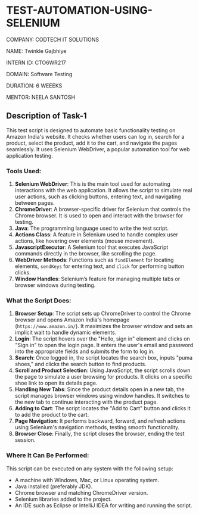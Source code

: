 # TEST-AUTOMATION-USING-SELENIUM

COMPANY: CODTECH IT SOLUTIONS

NAME: Twinkle Gajbhiye

INTERN ID: CTO6WR217

DOMAIN: Software Testing

DURATION: 6 WEEEKS 

MENTOR: NEELA SANTOSH 

## Description of Task-1

This test script is designed to automate basic functionality testing on Amazon India's website. It checks whether users can log in, search for a product, select the product, add it to the cart, and navigate the pages seamlessly. It uses Selenium WebDriver, a popular automation tool for web application testing.

### Tools Used:
1. **Selenium WebDriver**: This is the main tool used for automating interactions with the web application. It allows the script to simulate real user actions, such as clicking buttons, entering text, and navigating between pages.
2. **ChromeDriver**: A browser-specific driver for Selenium that controls the Chrome browser. It is used to open and interact with the browser for testing.
3. **Java**: The programming language used to write the test script.
4. **Actions Class**: A feature in Selenium used to handle complex user actions, like hovering over elements (mouse movement).
5. **JavascriptExecutor**: A Selenium tool that executes JavaScript commands directly in the browser, like scrolling the page.
6. **WebDriver Methods**: Functions such as `findElement` for locating elements, `sendKeys` for entering text, and `click` for performing button clicks.
7. **Window Handles**: Selenium’s feature for managing multiple tabs or browser windows during testing.

### What the Script Does:
1. **Browser Setup**: The script sets up ChromeDriver to control the Chrome browser and opens Amazon India's homepage (`https://www.amazon.in/`). It maximizes the browser window and sets an implicit wait to handle dynamic elements.
2. **Login**: The script hovers over the "Hello, sign in" element and clicks on "Sign in" to open the login page. It enters the user's email and password into the appropriate fields and submits the form to log in.
3. **Search**: Once logged in, the script locates the search box, inputs "puma shoes," and clicks the search button to find products.
4. **Scroll and Product Selection**: Using JavaScript, the script scrolls down the page to simulate a user browsing for products. It clicks on a specific shoe link to open its details page.
5. **Handling New Tabs**: Since the product details open in a new tab, the script manages browser windows using window handles. It switches to the new tab to continue interacting with the product page.
6. **Adding to Cart**: The script locates the "Add to Cart" button and clicks it to add the product to the cart.
7. **Page Navigation**: It performs backward, forward, and refresh actions using Selenium's navigation methods, testing smooth functionality.
8. **Browser Close**: Finally, the script closes the browser, ending the test session.

### Where It Can Be Performed:
This script can be executed on any system with the following setup:
- A machine with Windows, Mac, or Linux operating system.
- Java installed (preferably JDK).
- Chrome browser and matching ChromeDriver version.
- Selenium libraries added to the project.
- An IDE such as Eclipse or IntelliJ IDEA for writing and running the script.

